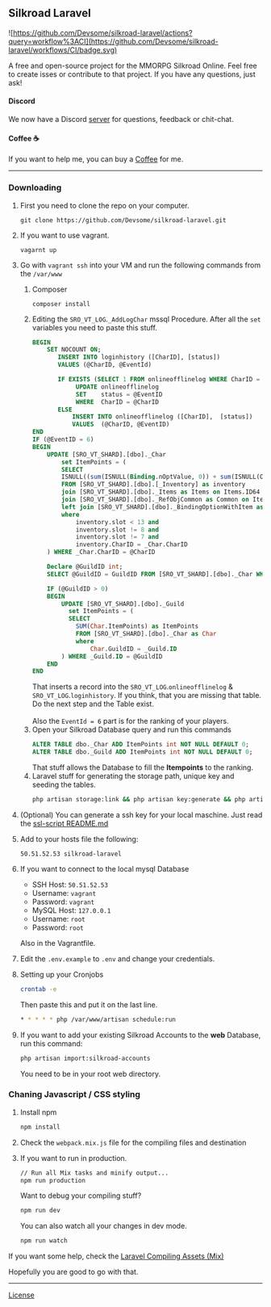 ## Silkroad Laravel

![https://github.com/Devsome/silkroad-laravel/actions?query=workflow%3ACI](https://github.com/Devsome/silkroad-laravel/workflows/CI/badge.svg)

A free and open-source project for the MMORPG Silkroad Online.
Feel free to create isses or contribute to that project. If you have any questions, just ask!

#### Discord
We now have a Discord [server](https://discord.gg/MNjY4By) for questions, feedback or chit-chat.

#### Coffee ☕️
If you want to help me, you can buy a [Coffee](https://www.buymeacoffee.com/Mi0v2sB) for me.
<hr>

### Downloading

1. First you need to clone the repo on your computer.
    ```
    git clone https://github.com/Devsome/silkroad-laravel.git
    ```
2. If you want to use vagrant.
    ```
    vagarnt up
    ``` 
3. Go with `vagrant ssh` into your VM and run the following commands from the `/var/www`
    1. Composer
        ```
        composer install
        ```
    2. Editing the `SRO_VT_LOG`.`_AddLogChar` mssql Procedure. After all the `set` variables you need to paste this stuff.
        ```sql
        BEGIN
            SET NOCOUNT ON;
               INSERT INTO loginhistory ([CharID], [status])
               VALUES (@CharID, @EventId)

               IF EXISTS (SELECT 1 FROM onlineofflinelog WHERE CharID = @CharID)
                    UPDATE onlineofflinelog
                    SET    status = @EventID
                    WHERE  CharID = @CharID
               ELSE
                   INSERT INTO onlineofflinelog ([CharID],  [status])
                   VALUES  (@CharID, @EventID)
        END
        IF (@EventID = 6)
        BEGIN
            UPDATE [SRO_VT_SHARD].[dbo]._Char 
                set ItemPoints = (
                SELECT
                ISNULL((sum(ISNULL(Binding.nOptValue, 0)) + sum(ISNULL(OptLevel, 0)) + sum(ISNULL(Common.ReqLevel1, 0))), 0) as ItemPoints
                FROM [SRO_VT_SHARD].[dbo].[_Inventory] as inventory
                join [SRO_VT_SHARD].[dbo]._Items as Items on Items.ID64  = inventory.ItemID
                join [SRO_VT_SHARD].[dbo]._RefObjCommon as Common on Items.RefItemId  = Common.ID
                left join [SRO_VT_SHARD].[dbo]._BindingOptionWithItem as Binding on Binding.nItemDBID = Items.ID64
                where
                    inventory.slot < 13 and
                    inventory.slot != 8 and
                    inventory.slot != 7 and
                    inventory.CharID = _Char.CharID
            ) WHERE _Char.CharID = @CharID
        
            Declare @GuildID int;
            SELECT @GuildID = GuildID FROM [SRO_VT_SHARD].[dbo]._Char WHERE _Char.CharID = @CharID
        
            IF (@GuildID > 0)
            BEGIN
                UPDATE [SRO_VT_SHARD].[dbo]._Guild 
                  set ItemPoints = (
                  SELECT
                    SUM(Char.ItemPoints) as ItemPoints
                    FROM [SRO_VT_SHARD].[dbo]._Char as Char
                    where
                        Char.GuildID = _Guild.ID
                ) WHERE _Guild.ID = @GuildID
            END
        END
        ```
        That inserts a record into the `SRO_VT_LOG`.`onlineofflinelog` & `SRO_VT_LOG`.`loginhistory`. If you think, that you are missing that table. Do the next step and the Table exist.
        <br><br>Also the `EventId = 6` part is for the ranking of your players.
    4. Open your Silkroad Database query and run this commands
        ```sql
        ALTER TABLE dbo._Char ADD ItemPoints int NOT NULL DEFAULT 0;
        ALTER TABLE dbo._Guild ADD ItemPoints int NOT NULL DEFAULT 0;
        ``` 
        That stuff allows the Database to fill the **Itempoints** to the ranking.
    3. Laravel stuff for generating the storage path, unique key and seeding the tables.
        ```bash
        php artisan storage:link && php artisan key:generate && php artisan migrate --seed
        ```
4. (Optional) You can generate a ssh key for your local maschine. Just read the [ssl-script README.md](/ssl-script/README.md)
5. Add to your hosts file the following:
    ```
    50.51.52.53 silkroad-laravel
    ```
6. If you want to connect to the local mysql Database
    - SSH Host: `50.51.52.53`
    - Username: `vagrant`
    - Password: `vagrant`
    - MySQL Host: `127.0.0.1`
    - Username: `root`
    - Password: `root`
    
    Also in the Vagrantfile.

7. Edit the `.env.example` to `.env` and change your credentials.

8. Setting up your Cronjobs
    ```bash
    crontab -e
    ```
    Then paste this and put it on the last line.
    ```bash
    * * * * * php /var/www/artisan schedule:run
    ```
9. If you want to add your existing Silkroad Accounts to the **web** Database, run this command:
    ```bash
    php artisan import:silkroad-accounts
    ```
    You need to be in your root web directory.
    
### Chaning Javascript / CSS styling

1. Install npm
    ```bash
    npm install
    ``` 
2. Check the `webpack.mix.js` file for the compiling files and destination
3. If you want to run in production.
    ```bash
    // Run all Mix tasks and minify output...
    npm run production
    ```
    
    Want to debug your compiling stuff?
    ```bash
    npm run dev
    ```
    
    You can also watch all your changes in dev mode.
    ```bash
    npm run watch
    ```

If you want some help, check the [Laravel Compiling Assets (Mix)](https://laravel.com/docs/6.x/mix)


Hopefully you are good to go with that. 
<hr>     

[License](/LICENSE)
